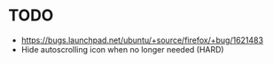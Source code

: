 TODO
=============

* https://bugs.launchpad.net/ubuntu/+source/firefox/+bug/1621483
* Hide autoscrolling icon when no longer needed (HARD)